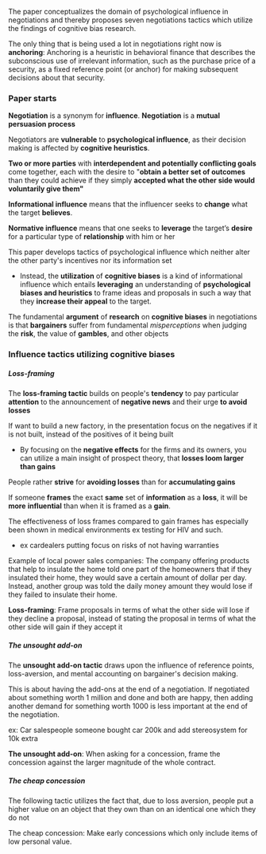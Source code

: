 
The paper conceptualizes the domain of psychological influence in negotiations and thereby proposes seven negotiations tactics which utilize the findings of cognitive bias research.

The only thing that is being used a lot in negotiations right now is **anchoring**:
Anchoring is a heuristic in behavioral finance that describes the subconscious use of irrelevant information, such as the purchase price of a security, as a fixed reference point (or anchor) for making subsequent decisions about that security.

### Paper starts

**Negotiation** is a synonym for **influence**. **Negotiation** is a **mutual persuasion process**

Negotiators are **vulnerable** to **psychological influence**, as their decision making is affected by **cognitive heuristics**. 

**Two or more parties** with **interdependent and potentially conflicting goals** come together, each with the desire to "**obtain a better set of outcomes** than they could achieve if they simply **accepted what the other side would voluntarily give them"**

**Informational influence** means that the influencer seeks to **change** what the target **believes**.

**Normative influence** means that one seeks to **leverage** the target’s **desire** for a particular type of **relationship** with him or her

This paper develops tactics of psychological influence which neither alter the other party's incentives nor its information set
- Instead, the **utilization** of **cognitive biases** is a kind of informational influence which entails **leveraging** an understanding of **psychological biases and heuristics** to frame ideas and proposals in such a way that they **increase their appeal** to the target.

The fundamental **argument** of **research** on **cognitive biases** in negotiations is that **bargainers** suffer from fundamental *misperceptions* when judging the **risk**, the value of **gambles**, and other objects


### Influence tactics utilizing cognitive biases

##### Loss-framing
The **loss-framing tactic** builds on people's **tendency** to pay particular **attention** to the announcement of **negative news** and their urge **to avoid losses**

If want to build a new factory, in the presentation focus on the negatives if it is not built, instead of the positives of it being built
- By focusing on the **negative effects** for the firms and its owners, you can utilize a main insight of prospect theory, that **losses loom larger than gains**

People rather **strive** for **avoiding losses** than for **accumulating gains**

If someone **frames** the exact **same** set of **information** as a **loss**, it will be **more** **influential** than when it is framed as a **gain**.

The effectiveness of loss frames compared to gain frames has especially been shown in medical environments ex testing for HIV and such.
- ex cardealers putting focus on risks of not having warranties

Example of local power sales companies: The company offering products that help to insulate the home told one part of the homeowners that if they insulated their home, they would save a certain amount of dollar per day. Instead, another group was told the daily money amount they would lose if they failed to insulate their home.

**Loss-framing**: Frame proposals in terms of what the other side will lose if they decline a proposal, instead of stating the proposal in terms of what the other side will gain if they accept it

##### The unsought add-on
The **unsought add-on tactic** draws upon the influence of reference points, loss-aversion, and mental accounting on bargainer's decision making.

This is about having the add-ons at the end of a negotiation. If negotiated about something worth 1 million and done and both are happy, then adding another demand for something worth 1000 is less important at the end of the negotiation.

ex: Car salespeople someone bought car 200k and add stereosystem for 10k extra


**The unsought add-on**: When asking for a concession, frame the concession against the larger magnitude of the whole contract.

##### The cheap concession
The following tactic utilizes the fact that, due to loss aversion, people put a higher value on an object that they own than on an identical one which they do not


The cheap concession: Make early concessions which only include items of low personal value.